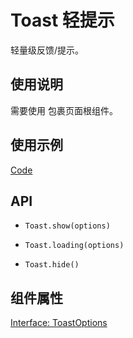 # Toast 轻提示

轻量级反馈/提示。

## 使用说明

需要使用 [<ComponentProvider>](./component-provider) 包裹页面根组件。

## 使用示例

[Code](./demo/index.tsx)

## API

- `Toast.show(options)`

- `Toast.loading(options)`

- `Toast.hide()`

## 组件属性

[Interface: ToastOptions](./Toast.tsx)
